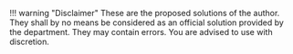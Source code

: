 !!! warning "Disclaimer"
    These are the proposed solutions of the author. They shall by no means be considered as an
    official solution provided by the department. They may contain errors. You are advised to
    use with discretion.